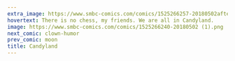```yaml
---
extra_image: https://www.smbc-comics.com/comics/1525266257-20180502after.png
hovertext: There is no chess, my friends. We are all in Candyland.
image: https://www.smbc-comics.com/comics/1525266240-20180502 (1).png
next_comic: clown-humor
prev_comic: moon
title: Candyland
---
```


